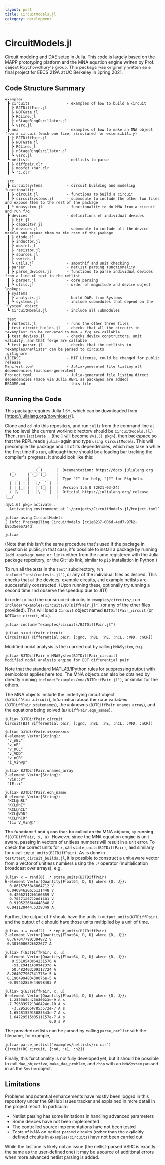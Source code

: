 ```yaml
---
layout: post
title: CircuitModels.jl
category: development
---
```



# CircuitModels.jl
Circuit modeling and DAE setup in Julia. This code is largely based on the MAPP prototyping platform and the MNA equation engine written by Prof. Jaijeet Roychowdhury's group.
This package was originally written as a final project for EECS 219A at UC Berkeley in Spring 2021.

## Code Structure Summary
```
examples
 ┣ circuits                 - examples of how to build a circuit
 ┃ ┣ BJTDiffPair.jl
 ┃ ┣ NOTGate.jl
 ┃ ┣ RCLine.jl
 ┃ ┣ nStageRingOscillator.jl
 ┃ ┗ vsrc.jl
 ┣ mna                      - examples of how to make an MNA object from a circuit (each one line, structured for extensibility)
 ┃ ┣ BJTDiffPair.jl
 ┃ ┣ NOTGate.jl
 ┃ ┣ RCLine.jl
 ┃ ┣ nStageRingOscillator.jl
 ┃ ┗ vsrc.jl
 ┗ netlists                 - netlists to parse
 ┃ ┣ diffpair.clr
 ┃ ┣ mosfet_char.clr
 ┃ ┗ rc.clr

 src                            
 ┣ circuitsystems           - circuit building and modeling functionality 
 ┃ ┣ circuit.jl             - functions to build a circuit
 ┃ ┣ circuitsystems.jl      - submodule to include the other two files and expose them to the rest of the package
 ┃ ┗ mnasystem.jl           - functionality to do MNA from a circuit and run f/q
 ┣ devices                  - definitions of individual devices
 ┃ ┣ bjt.jl
 ┃ ┣ capacitor.jl
 ┃ ┣ devices.jl             - submodule to include all the device models and expose them to the rest of the package
 ┃ ┣ diode.jl
 ┃ ┣ inductor.jl
 ┃ ┣ mosfet.jl
 ┃ ┣ resistor.jl
 ┃ ┣ sources.jl
 ┃ ┣ switch.jl
 ┃ ┗ utils.jl               - smoothif and unit checking
 ┣ parser                   - netlist parsing functionality
 ┃ ┣ parse_devices.jl       - functions to parse individual devices from a line of text in the netlist
 ┃ ┣ parser.jl              - core parsing
 ┃ ┗ utils.jl               - order of magnitude and device object lookups
 ┣ systems
 ┃ ┣ analysis.jl            - build DAEs from Systems
 ┃ ┗ systems.jl             - include submodules that depend on the `System` object
 ┗ CircuitModels.jl         - include all submodules
 
 test
 ┣ runtests.jl              - runs the other three files
 ┣ test_circuit_builds.jl   - checks that all the circuits in "examples" can be conveted to MNA + f/q are callable
 ┣ test_devices.jl          - checks device constructors, unit validity, and that fe/qe are callable
 ┗ test_parser.jl           - checks that the netlists in "examples/netlists" can be parsed to circuits
.gitignore
LICENSE                     - MIT License, could be changed for public release
Manifest.toml               - Julia-generated file listing all dependencies (machine-generated)
Project.toml                - Julia-generated file listing direct dependencies (made via Julia REPL as packages are added)
README.md                   - this file
```

## Running the Code

This package requires Julia 1.6+, which can be downloaded from [https://julialang.org/downloads/].

Clone and `cd` into this repository, and run `julia` from the command line at the top level (the current working directory should be `CircuitModels.jl`.) Then, run `]activate .` (the `]` will become `@v1.6) pkg>`), then backspace so that the REPL reads `julia>` again and type `using CircuitModels`. This will precompile the package and all of its dependencies, which may take a while the first time it's run, although there should be a loading bar tracking the compiler's progress. It should look like this:

```
               _
   _       _ _(_)_     |  Documentation: https://docs.julialang.org
  (_)     | (_) (_)    |
   _ _   _| |_  __ _   |  Type "?" for help, "]?" for Pkg help.
  | | | | | | |/ _` |  |
  | | |_| | | | (_| |  |  Version 1.6.0 (2021-03-24)
 _/ |\__'_|_|_|\__'_|  |  Official https://julialang.org/ release
|__/                   |

(@v1.6) pkg> activate .
  Activating environment at `~/projects/CircuitModels.jl/Project.toml`

julia> using CircuitModels
[ Info: Precompiling CircuitModels [cc1e6237-006d-4ed7-97b2-b8635ee6724d]

julia> 
```

(Note that this isn't the same procedure that's used if the package in question is public; in that case, it's possible to install a package by running `]add <package_name_or_link>` either from the name registered with the Julia package repository, or the GitHub link, similar to `pip` installation in Python.)

To run all the tests in the `test/` subdirectory, run `include("test/runtests.jl")`, or any of the individual files as desired. This checks that all the devices, example circuits, and example netlists are successfully constructed. (Upon running these, optionally try running a second time and observe the speedup due to JIT!)

In order to load the constructed circuits in `examples/circuits/`, run `include("examples/circuits/BJTDiffPair.jl")` (or any of the other files provided). This will load a `Circuit` object named `BJTDiffPair_circuit` (or `NOTGate_circuit`, etc.).

```
julia> include("examples/circuits/BJTDiffPair.jl")

julia> BJTDiffPair_circuit
Circuit(BJT differential pair, [:gnd, :nBL, :nE, :nCL, :VDD, :nCR])
```

Modified nodal analysis is then carried out by calling `MNASystem`, e.g.

```
julia> BJTDiffPair = MNASystem(BJTDiffPair_circuit)
Modified nodal analysis engine for BJT differential pair
```

Note that the standard MATLAB/IPython rules for suppressing output with semicolons applies here too.
The MNA objects can also be obtained by directly running `include("examples/mna/BJTDiffPair.jl")`, or similar for the others.

The MNA objects include the underlying circuit object (`BJTDiffPair.circuit`), information about the state variables (`BJTDiffPair.statenames`), the unknowns (`BJTDiffPair.unames_array`), and the equations being solved (`BJTDiffPair.eqn_names`).

```
julia> BJTDiffPair.circuit
Circuit(BJT differential pair, [:gnd, :nBL, :nE, :nCL, :VDD, :nCR])

julia> BJTDiffPair.statenames
6-element Vector{String}:
 "v_nBL"
 "v_nE"
 "v_nCL"
 "v_VDD"
 "v_nCR"
 "i_Vin@p"

julia> BJTDiffPair.unames_array
2-element Vector{String}:
 "Vin::V"
 "IE::i"

julia> BJTDiffPair.eqn_names
6-element Vector{String}:
 "KCL@nBL"
 "KCL@nE"
 "KCL@nCL"
 "KCL@VDD"
 "KCL@nCR"
 "fix V_Vin@1"
```

The functions `f` and `q` can then be called on the MNA objects, by running `f(BJTDiffPair, x, u)`. However, since the MNA equation engine is unit-aware, passing in vectors of unitless numbers will result in a unit error. To check the correct units for `x`, call `state_units(BJTDiffPair)`, and similarly for `u` call `input_units(BJTDiffPair)`. As is done in `test/test_circuit_builds.jl`, it is possible to construct a unit-aware vector from a vector of unitless numbers using the `.*` operator (multiplication broadcast over arrays), e.g.

```
julia> x = rand(6) .* state_units(BJTDiffPair)
6-element Vector{Quantity{Float64, D, U} where {D, U}}:
  0.8615763846864712 V
 0.04094620625121448 V
  0.4266211206166659 V
  0.7557126732061681 V
  0.9195226664448348 V
 0.04112044475339349 A
```
Further, the output of `f` should have the units in `output_units(BJTDiffPair)`, and the output of `q` should have those units multiplied by a unit of time.

```
julia> u = rand(2) .* input_units(BJTDiffPair)
2-element Vector{Quantity{Float64, D, U} where {D, U}}:
 0.7670477902394872 V
 0.3016086826622677 A

julia> f(BJTDiffPair, x, u)
6-element Vector{Quantity{Float64, D, U} where {D, U}}:
   0.5510543964231576 A
   -51.29411038942376 A
   50.482403209317724 A
 8.264077967541773e-5 A
 8.190499483430076e-5 A
 -0.09452859444698403 V

julia> q(BJTDiffPair, x, u)
6-element Vector{Quantity{Float64, D, U} where {D, U}}:
  1.2555854425050623e-9 A s
 -7.796839721840424e-10 A s
   -3.29526507853572e-7 A s
  1.6528155935083543e-7 A s
  1.6472951590511157e-7 A s
                    0.0 s V
```

The provided netlists can be parsed by calling `parse_netlist` with the filename, for example,
```
julia> parse_netlist("examples/netlists/rc.cir")
Circuit(RC circuit, [:n0, :n1, :n2])
```

Finally, this functionality is not fully developed yet, but it should be possible to call `dae_objective`, `make_dae_problem`, and `dcop` with an `MNASystem` passed in as the `System` object.

## Limitations

Problems and potential enhancements have mostly been logged in this repository under the GitHub Issues tracker and explained in more detail in the project report. In particular:

- Netlist parsing has some limitations in handling advanced parameters
- Some devices have not been implemented
- The controlled source implementations have not been tested
- Tests of MNA on netlist-parsed circuits (rather than the explicitly-defined circuits in `examples/circuits`) have not been carried out

While the last one is likely not an issue (the netlist-parsed VSRC is exactly the same as the user-defined one) it may be a source of additional errors when more advanced netlist parsing is added. 
